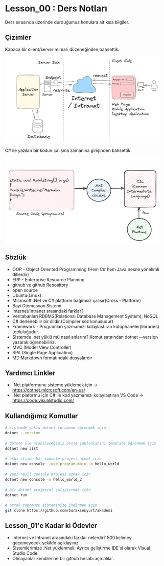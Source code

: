 # Lesson_00 : Ders Notları

Ders sırasında üzerinde durduğumuz konulara ait kısa bilgiler.

## Çizimler

Kabaca bir client/server mimari düzeneğinden bahsettik.

![client_server.png](client_server.png)

C# ile yazılan bir kodun çalışma zamanına girişinden bahsettik.

![compile_runtime.png](compile_runtime.png)

## Sözlük

- OOP - Object Oriented Programming (Hem C# hem Java nesne yönelimli dillerdir)
- ERP - Enterprise Resource Planning
- github ve github Repository
- open source
- Ubuntu(Linux)
- Microsoft .Net ve C# platform bağımsız çalışır(Cross - Platform)
- Bayi Otomasyon Sistemi
- Internet/Intranet arasındaki farklar?
- Veritabanları RDBMS(Relational Database Management System), NoSQL
- C# derlenebilir bir dildir.(Compiler söz konusudur)
- Framework - Programları yazmamızı kolaylaştıran kütüphaneler(libraries) topluluğudur.
- Sistemde .net yüklü mü nasıl anlarım? Komut satırından dotnet --version yazarak öğrenebiliriz.
- MVC (Model View Controller)
- SPA (Single Page Application)
- MD Markdown formatındaki dosyalardır

## Yardımcı Linkler

- .Net platformunu sisteme yüklemek için -> https://dotnet.microsoft.com/en-us/
- .Net plaformu için C# ile kod yazmamızı kolaylaştıran VS Code -> https://code.visualstudio.com/

## Kullandığımız Komutlar

```bash
# sistemde yüklü dotnet sürümünü öğrenmek için
dotnet --version

# dotnet ile açabileceğimiz proje şablonlarını-template öğrenmek için  
dotnet new list 

# eski stilde bir console projesi açmak için
dotnet new console --use-program-main -o hello_world

# yeni nesil console projesi açmak için
dotnet new console -o hello_world_2

# bir dotnet projesini çalıştırmak için
dotnet run 

# ortak repomuzu sisteminize indirmek için
git clone https://github.com/buraksenyurt/akademi
```

## Lesson_01'e Kadar ki Ödevler

- Internet ve Intranet arasındaki farklar nelerdir? 500 kelimeyi geçemeyecek şekilde açıklayınız.
- Sistemlerimize .Net yüklenmeli. Ayrıca geliştirme IDE'si olarak Visual Studio Code.
- Olmayanlar kendilerine bir github hesabı açmalılar.